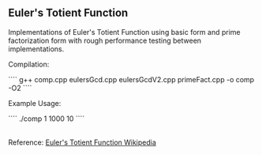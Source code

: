 ## Euler's Totient Function
<p>Implementations of Euler's Totient Function using basic form and prime factorization form with rough performance testing between implementations.</p>

<p>Compilation:</p>
````
g++ comp.cpp eulersGcd.cpp eulersGcdV2.cpp primeFact.cpp -o comp -O2
````
<br>
<p>Example Usage:</p>
````
./comp 1 1000 10
````

<br/>Reference: [Euler's Totient Function Wikipedia](https://en.wikipedia.org/wiki/Euler%27s_totient_function)
